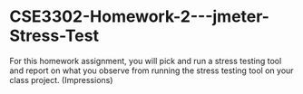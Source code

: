 # CSE3302-Homework-2---jmeter-Stress-Test
For this homework assignment, you will pick and run a stress testing tool and report on what you observe from running the stress testing tool on your class project. (Impressions)

